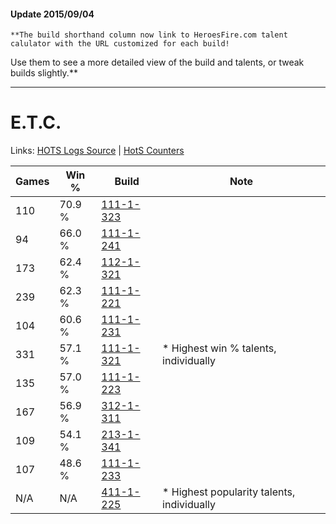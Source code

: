 #### Update 2015/09/04
    **The build shorthand column now link to HeroesFire.com talent calulator with the URL customized for each build!  
Use them to see a more detailed view of the build and talents, or tweak builds slightly.**

***

# E.T.C.

Links: [HOTS Logs Source](https://www.hotslogs.com/Sitewide/HeroDetails?Hero=E.T.C.) | [HotS Counters](http://hotscounters.com/#/hero/E.T.C.)

Games  | Win %  | Build     | Note
-----  | -----  | -----     | ----
110    | 70.9 % | [111-1-323](http://www.heroesfire.com/hots/talent-calculator/elite-tauren-chieftain#gOkR) | 
94     | 66.0 % | [111-1-241](http://www.heroesfire.com/hots/talent-calculator/elite-tauren-chieftain#gOj9) | 
173    | 62.4 % | [112-1-321](http://www.heroesfire.com/hots/talent-calculator/elite-tauren-chieftain#gRAf) | 
239    | 62.3 % | [111-1-221](http://www.heroesfire.com/hots/talent-calculator/elite-tauren-chieftain#gOir) | 
104    | 60.6 % | [111-1-231](http://www.heroesfire.com/hots/talent-calculator/elite-tauren-chieftain#gOi_) | 
331    | 57.1 % | [111-1-321](http://www.heroesfire.com/hots/talent-calculator/elite-tauren-chieftain#gOkP) | * Highest win % talents, individually
135    | 57.0 % | [111-1-223](http://www.heroesfire.com/hots/talent-calculator/elite-tauren-chieftain#gOit) | 
167    | 56.9 % | [312-1-311](http://www.heroesfire.com/hots/talent-calculator/elite-tauren-chieftain#o3SV) | 
109    | 54.1 % | [213-1-341](http://www.heroesfire.com/hots/talent-calculator/elite-tauren-chieftain#kHmD) | 
107    | 48.6 % | [111-1-233](http://www.heroesfire.com/hots/talent-calculator/elite-tauren-chieftain#gOj1) | 
N/A    | N/A    | [411-1-225](http://www.heroesfire.com/hots/talent-calculator/elite-tauren-chieftain#rr7v) | * Highest popularity talents, individually
